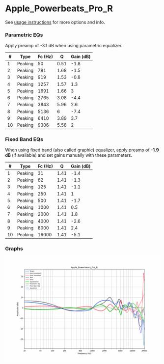 # Apple_Powerbeats_Pro_R
See [usage instructions](https://github.com/jaakkopasanen/AutoEq#usage) for more options and info.

### Parametric EQs
Apply preamp of -3.1 dB when using parametric equalizer.

|   # | Type    |   Fc (Hz) |    Q |   Gain (dB) |
|-----|---------|-----------|------|-------------|
|   1 | Peaking |        50 | 0.51 |        -1.8 |
|   2 | Peaking |       781 | 1.68 |        -1.5 |
|   3 | Peaking |       919 | 1.53 |        -0.8 |
|   4 | Peaking |      1257 | 1.57 |         1.3 |
|   5 | Peaking |      1691 | 1.66 |         3   |
|   6 | Peaking |      2765 | 3.08 |        -4.4 |
|   7 | Peaking |      3843 | 5.96 |         2.6 |
|   8 | Peaking |      5136 | 6    |        -7.4 |
|   9 | Peaking |      6410 | 3.89 |         3.7 |
|  10 | Peaking |      9306 | 5.58 |         2   |

### Fixed Band EQs
When using fixed band (also called graphic) equalizer, apply preamp of **-1.9 dB** (if available) and set gains manually with these parameters.

|   # | Type    |   Fc (Hz) |    Q |   Gain (dB) |
|-----|---------|-----------|------|-------------|
|   1 | Peaking |        31 | 1.41 |        -1.4 |
|   2 | Peaking |        62 | 1.41 |        -1.3 |
|   3 | Peaking |       125 | 1.41 |        -1.1 |
|   4 | Peaking |       250 | 1.41 |         1   |
|   5 | Peaking |       500 | 1.41 |        -1.7 |
|   6 | Peaking |      1000 | 1.41 |         0.5 |
|   7 | Peaking |      2000 | 1.41 |         1.8 |
|   8 | Peaking |      4000 | 1.41 |        -2.6 |
|   9 | Peaking |      8000 | 1.41 |         2.4 |
|  10 | Peaking |     16000 | 1.41 |        -5.1 |

### Graphs
![](./Apple_Powerbeats_Pro_R.png)

